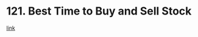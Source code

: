 # 121. Best Time to Buy and Sell Stock

[link](https://leetcode-cn.com/problems/best-time-to-buy-and-sell-stock/)

